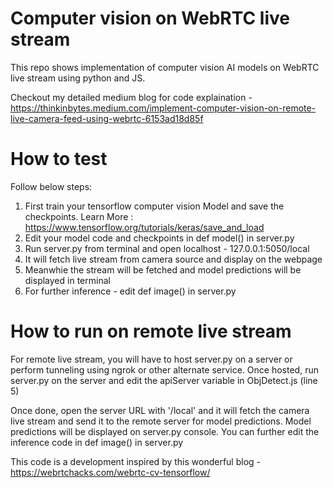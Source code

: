# Computer vision on WebRTC live stream

This repo shows implementation of computer vision AI models on WebRTC live stream using python and JS. 

Checkout my detailed medium blog for code explaination - https://thinkinbytes.medium.com/implement-computer-vision-on-remote-live-camera-feed-using-webrtc-6153ad18d85f

# How to test

Follow below steps:
  1. First train your tensorflow computer vision Model and save the checkpoints. Learn More : https://www.tensorflow.org/tutorials/keras/save_and_load
  2. Edit your model code and checkpoints in def model() in server.py
  3. Run server.py from terminal and open localhost - 127.0.0.1:5050/local 
  4. It will fetch live stream from camera source and display on the webpage 
  5. Meanwhie the stream will be fetched and model predictions will be displayed in terminal
  6. For further inference - edit def image() in server.py

# How to run on remote live stream

For remote live stream, you will have to host server.py on a server or perform tunneling using ngrok or other alternate service. Once hosted, run server.py on the server and edit the apiServer variable in ObjDetect.js (line 5)

Once done, open the server URL with '/local' and it will fetch the camera live stream and send it to the remote server for model predictions. Model predictions will be displayed on server.py console. You can further edit the inference code in def image() in server.py

This code is a development inspired by this wonderful blog - https://webrtchacks.com/webrtc-cv-tensorflow/
